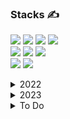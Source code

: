### Stacks ✍



<img src="https://img.shields.io/badge/JAVA-007396?style=for-the-badge&logo=java&logoColor=white"> <img src="https://img.shields.io/badge/javascript-F7DF1E?style=for-the-badge&logo=javascript&logoColor=black"> <img src="https://img.shields.io/badge/Delphi-232F3E?style=for-the-badge&logo=Delphi&logoColor=white"> <img src="https://img.shields.io/badge/Thymeleaf-005F0F?style=for-the-badge&logo=Thymeleaf&logoColor=green"><br>
<img src="https://img.shields.io/badge/oracle-F80000?style=for-the-badge&logo=oracle&logoColor=white"> <img src="https://img.shields.io/badge/postgresql-4169E1?style=for-the-badge&logo=postgresql&logoColor=white"> <img src="https://img.shields.io/badge/mysql-4479A1?style=for-the-badge&logo=mysql&logoColor=white"><br>
<img src="https://img.shields.io/badge/Spring-6DB33F?style=for-the-badge&logo=Spring&logoColor=white"> <img src="https://img.shields.io/badge/SpringBoot-6DB33F?style=for-the-badge&logo=SpringBoot&logoColor=white"> 

<details>
<summary>2022</summary>

(인프런강의)스프링 입문 - 코드로 배우는 스프링 부트, 웹 MVC, DB 접근기술
(인프런강의)스프링 핵심 원리 - 기본편<br>
(인프런강의)모든 개발자를 위한 HTTP 웹 기본 지식<br>
(인프런강의)자바 ORM 표준 JPA 프로그래밍 - 기본편<br>
(인프런강의)실전!스프링 부트와 JPA 활용1 - 웹 애플리케이션 개발<br>
(인프런강의)스프링MVC1편 - 백엔드 웹 개발 핵심 기술<br>
(인프런강의)스프링MVC2편 - 백엔드 웹 개발 활용 기술<br>
(인프런강의)스프링DB1편 - 데이터 접근 핵심 원리<br>
(인프런강의)스프링DB2편 - 데이터 접근 활용 기술<br>
(인프런강의)더 자바,Java 8<br>
(인프런강의)스프링 핵심 원리 - 고급편<br>

</details>

<details>
<summary>2023</summary>
  
(인프런강의)기출로 대비하는 개발자 전공면접[CS 완전정복]<br>
(인프런강의)만들고 비교하며 학습하는 리액트 (React)<br>
(인프런강의)Vue.js 시작하기 - Age of Vue.js<br>
(인프런강의)Jenkins를 이용한 CI/CD Pipeline 구축
  
</details>

<details>
<summary>To Do</summary>

(인프런강의)Spring Cloud로 개발하는 마이크로서비스 애플리케이션(MSA)<br>
(인프런강의)스프링 시큐리티 - Spring Boot 기반으로 개발하는 Spring Security<br>
(패스트캠퍼스)게시판 서비스<br>
(패스트캠퍼스)게시판 서비스 고도화<br>
(패스트캠퍼스)어드민 서비스<br>
(패스트캠퍼스)PT 이용권 관리 서비스<br>
(패스트캠퍼스)IT 서비스 회사에서 사용하는 진짜 프로젝트 맛보기<br>
(패스트캠퍼스)약국 길찾기 서비스<br>
(패스트캠퍼스)대규모 트래픽을 고려한 간단한 SNS 서비스<br>
(패스트캠퍼스)5가지 기능의 대출 도메인 프로젝트<br>
(패스트캠퍼스)Redis, Kafka를 활용한 대용량 데이터 처리 <br>
프로그래머스 파이썬 코딩테스트<br>
(인프런강의)공공 데이터(오픈 데이터) API 제대로 배우기 Part.1<br>
(인프런강의)리눅스 입문 - 개념으로 탄탄히

</details>
